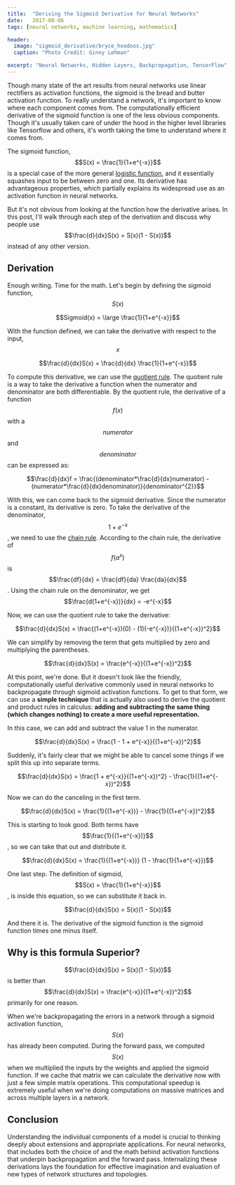 ```yaml
---
title:  "Deriving the Sigmoid Derivative for Neural Networks"
date:   2017-08-06
tags: [neural networks, machine learning, mathematics]

header:
  image: "sigmoid_derivative/bryce_hoodoos.jpg"
  caption: "Photo Credit: Ginny Lehman"

excerpt: "Neural Networks, Hidden Layers, Backpropagation, TensorFlow"
---
```


Though many state of the art results from neural networks use linear rectifiers as activation functions, the sigmoid is the bread and butter activation function. To really understand a network, it's important to know where each component comes from. The computationally efficient derivative of the sigmoid function is one of the less obvious components. Though it's usually taken care of under the hood in the higher level libraries like Tensorflow and others, it's worth taking the time to understand where it comes from.

The sigmoid function, $$S(x) = \frac{1}{1+e^{-x}}$$ is a special case of the more general [logistic function](https://en.wikipedia.org/wiki/Logistic_function), and it essentially squashes input to be between zero and one. Its derivative has advantageous properties, which partially explains its widespread use as an activation function in neural networks.

But it's not obvious from looking at the function how the derivative arises. In this post, I'll walk through each step of the derivation and discuss why people use $$\frac{d}{dx}S(x) = S(x)(1 - S(x))$$ instead of any other version.


## Derivation

Enough writing. Time for the math. Let's begin by defining the sigmoid function, $$S(x)$$

$$Sigmoid(x) = \large \frac{1}{1+e^{-x}}$$

With the function defined, we can take the derivative with respect to the input, $$x$$

$$\frac{d}{dx}S(x) = \frac{d}{dx} \frac{1}{1+e^{-x}}$$

To compute this derivative, we can use the [quotient rule](https://en.wikipedia.org/wiki/Quotient_rule). The quotient rule is a way to take the derivative a function when the numerator and denominator are both differentiable. By the quotient rule, the derivative of a function $$f(x)$$ with a $$numerator$$ and $$denominator$$ can be expressed as:

$$\frac{d}{dx}f = \frac{(denominator*\frac{d}{dx}numerator) - (numerator*\frac{d}{dx}denominator)}{denominator^{2}}$$

With this, we can come back to the sigmoid derivative. Since the numerator is a constant, its derivative is zero. To take the derivative of the denominator, $$1+e^{-x}$$, we need to use the [chain rule](https://en.wikipedia.org/wiki/Chain_rule). According to the chain rule, the derivative of $$f(a^{x})$$ is $$\frac{df}{dx} = \frac{df}{da} \frac{da}{dx}$$. Using the chain rule on the denominator, we get $$\frac{d(1+e^{-x})}{dx} = -e^{-x}$$

Now, we can use the quotient rule to take the derivative:

$$\frac{d}{dx}S(x) = \frac{(1+e^{-x})(0) - (1)(-e^{-x})}{(1+e^{-x})^2}$$

We can simplify by removing the term that gets multiplied by zero and multiplying the parentheses.

$$\frac{d}{dx}S(x) = \frac{e^{-x}}{(1+e^{-x})^2}$$


At this point, we're done. But it doesn't look like the friendly, computationally useful derivative commonly used in neural networks to backpropagate through sigmoid activation functions. To get to that form, we can use a **simple technique** that is actually also used to derive the quotient and product rules in calculus: **adding and subtracting the same thing (which changes nothing) to create a more useful representation.**


In this case, we can add and subtract the value 1 in the numerator.

$$\frac{d}{dx}S(x) = \frac{1 - 1 + e^{-x}}{(1+e^{-x})^2}$$

Suddenly, it's fairly clear that we might be able to cancel some things if we split this up into separate terms.

$$\frac{d}{dx}S(x) = \frac{1 + e^{-x}}{(1+e^{-x})^2} - \frac{1}{(1+e^{-x})^2}$$

Now we can do the canceling in the first term.

$$\frac{d}{dx}S(x) = \frac{1}{(1+e^{-x})} - \frac{1}{(1+e^{-x})^2}$$

This is starting to look good. Both terms have $$\frac{1}{(1+e^{-x})}$$, so we can take that out and distribute it.

$$\frac{d}{dx}S(x) = \frac{1}{(1+e^{-x})} (1 - \frac{1}{1+e^{-x}})$$

One last step. The definition of sigmoid, $$S(x) = \frac{1}{1+e^{-x}}$$,  is inside this equation, so we can substitute it back in.

$$\frac{d}{dx}S(x) = S(x)(1 - S(x))$$

And there it is. The derivative of the sigmoid function is the sigmoid function times one minus itself.

## Why is this formula Superior?

$$\frac{d}{dx}S(x) = S(x)(1 - S(x))$$ is better than $$\frac{d}{dx}S(x) = \frac{e^{-x}}{(1+e^{-x})^2}$$ primarily for one reason.

When we're backpropagating the errors in a network through a sigmoid activation function, $$S(x)$$ has already been computed. During the forward pass, we computed $$S(x)$$ when we multiplied the inputs by the weights and applied the sigmoid function. If we cache that matrix we can calculate the derivative now with just a few simple matrix operations. This computational speedup is extremely useful when we're doing computations on massive matrices and across multiple layers in a network.



## Conclusion

Understanding the individual components of a model is crucial to thinking deeply about extensions and appropriate applications. For neural networks, that includes both the choice of and the math behind activation functions that underpin backpropagation and the forward pass. Internalizing these derivations lays the foundation for effective imagination and evaluation of new types of network structures and topologies.

